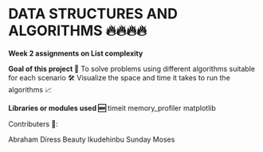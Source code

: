# DATA STRUCTURES AND ALGORITHMS 🔥🔥🔥🔥
**Week 2 assignments on List complexity** 

**Goal of this project 🎯**
To solve problems using different algorithms suitable for each scenario 🛠️
Visualize the space and time it takes to run the algorithms  📈

**Libraries or modules used 🆕**
timeit 
memory_profiler
matplotlib



Contributers 📝: 

Abraham Diress
Beauty Ikudehinbu
Sunday Moses 
